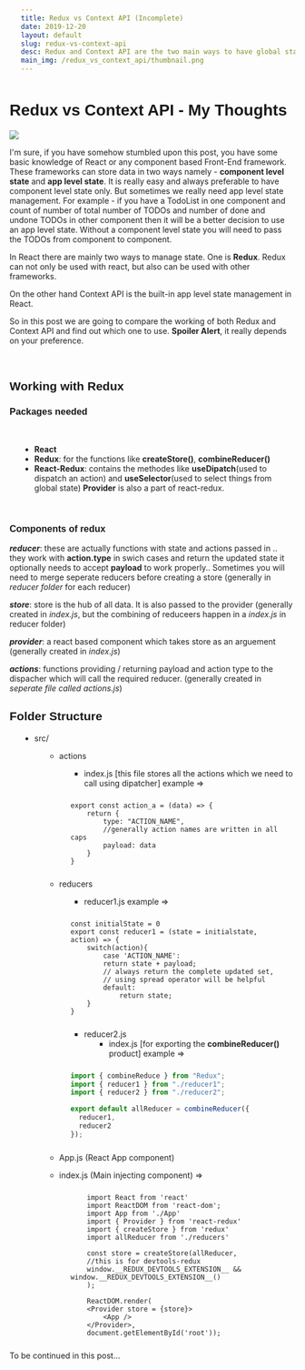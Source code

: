 ```yaml
---
title: Redux vs Context API (Incomplete)
date: 2019-12-20
layout: default
slug: redux-vs-context-api
desc: Redux and Context API are the two main ways to have global state in React. Check out how to work with both of them and then decide which one is best for you
main_img: /redux_vs_context_api/thumbnail.png
---
```


# Redux vs Context API - My Thoughts

<div style="width: 100%; display: flex">
<img src = "/redux_vs_context_api/thumbnail.png" class="thumbnail">
</div>

I'm sure, if you have somehow stumbled upon this post, you have some basic knowledge of React or any component based Front-End framework. These frameworks can store data in two ways namely -
**component level state** and **app level state**. It is really easy and always preferable to have component level state only. But sometimes we really need app level state management. For example - if you have a TodoList in one component and count of number of total number of TODOs and number of done and undone TODOs in other component then it will be a better decision to use an app level state. Without a component level state you will need to pass the TODOs from component to component.

In React there are mainly two ways to manage state. One is **Redux**. Redux can not only be used with react, but also can be used with other frameworks.

On the other hand Context API is the built-in app level state management in React.

So in this post we are going to compare the working of both Redux and Context API and find out which one to use. **Spoiler Alert**, it really depends on your preference.

<br/>

## Working with Redux

### Packages needed

<br/>

- **React**
- **Redux**: for the functions like **createStore()**, **combineReducer()**
- **React-Redux**: contains the methodes like **useDipatch**(used to dispatch an action) and **useSelector**(used to select things from global state) **Provider** is also a part of react-redux.

<br/>

### Components of redux

**_reducer_**: these are actually functions with state and actions passed in .. they work with **action.type** in swich cases and return the updated state it optionally needs to accept **payload** to work properly..
Sometimes you will need to merge seperate reducers before creating a store
(generally in _reducer folder_ for each reducer)

**_store_**: store is the hub of all data. It is also passed to the provider
(generally created in _index.js_, but the combining of reduceers happen in a _index.js_ in reducer folder)

**_provider_**: a react based component which takes store as an arguement
(generally created in _index.js_)

**_actions_**: functions providing / returning payload and action type to the dispacher which will call the required reducer.
(generally created in _seperate file called actions.js_)

## Folder Structure

- src/

  - actions
    - index.js [this file stores all the actions which we need to call using dipatcher] example =>
    ```JS
    export const action_a = (data) => {
        return {
            type: "ACTION_NAME",
            //generally action names are written in all caps
            payload: data
        }
    }
    ```
  - reducers

    - reducer1.js example =>

    ```JS
    const initialState = 0
    export const reducer1 = (state = initialstate, action) => {
        switch(action){
            case 'ACTION_NAME':
            return state + payload;
            // always return the complete updated set,
            // using spread operator will be helpful
            default:
                return state;
        }
    }
    ```

    - reducer2.js
      - index.js [for exporting the **combineReducer()** product] example =>

    ```js
    import { combineReduce } from "Redux";
    import { reducer1 } from "./reducer1";
    import { reducer2 } from "./reducer2";

    export default allReducer = combineReducer({
      reducer1,
      reducer2
    });
    ```

  - App.js (React App component)
  - index.js (Main injecting component) =>

    ```JS
        import React from 'react'
        import ReactDOM from 'react-dom';
        import App from './App'
        import { Provider } from 'react-redux'
        import { createStore } from 'redux'
        import allReducer from './reducers'

        const store = createStore(allReducer,
        //this is for devtools-redux
        window.__REDUX_DEVTOOLS_EXTENSION__ &&  window.__REDUX_DEVTOOLS_EXTENSION__()
        );

        ReactDOM.render(
        <Provider store = {store}>
            <App />
        </Provider>,
        document.getElementById('root'));
    ```

To be continued in this post...

<style scoped>
h1,h2,h3,h4,h5,h6{
    font-family: "Montserrat Alternates", sans-serif;
}

.dark-mode p, .dark-mode li{
    color: #bbb;
}

p, li{
    color: #222;
}
li{
    margin-left: 20px;
}

pre{
    padding: 10px 20px;
}

</style>
